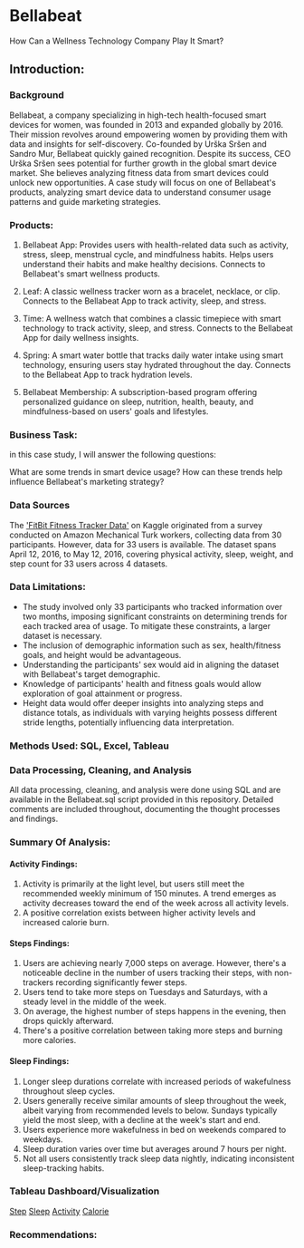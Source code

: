 # Bellabeat
How Can a Wellness Technology Company Play It Smart?


## Introduction:
### Background
Bellabeat, a company specializing in high-tech health-focused smart devices for women, was founded in 2013 and expanded globally by 2016. Their mission revolves around empowering women by providing them with data and insights for self-discovery. Co-founded by Urška Sršen and Sandro Mur, Bellabeat quickly gained recognition. Despite its success, CEO Urška Sršen sees potential for further growth in the global smart device market. She believes analyzing fitness data from smart devices could unlock new opportunities. A case study will focus on one of Bellabeat's products, analyzing smart device data to understand consumer usage patterns and guide marketing strategies.

### Products: 
1. Bellabeat App: Provides users with health-related data such as activity, stress, sleep, menstrual cycle, and mindfulness habits. Helps users understand their habits and make healthy decisions. Connects to Bellabeat's smart wellness products.

2. Leaf: A classic wellness tracker worn as a bracelet, necklace, or clip. Connects to the Bellabeat App to track activity, sleep, and stress.

3. Time: A wellness watch that combines a classic timepiece with smart technology to track activity, sleep, and stress. Connects to the Bellabeat App for daily wellness insights.

4. Spring: A smart water bottle that tracks daily water intake using smart technology, ensuring users stay hydrated throughout the day. Connects to the Bellabeat App to track hydration levels.

5. Bellabeat Membership: A subscription-based program offering personalized guidance on sleep, nutrition, health, beauty, and mindfulness-based on users' goals and lifestyles.

### Business Task: 
in this case study, I will answer the following questions:

What are some trends in smart device usage?
How can these trends help influence Bellabeat's marketing strategy?

### Data Sources
The ['FitBit Fitness Tracker Data'](https://www.kaggle.com/datasets/arashnic/fitbit) on Kaggle originated from a survey conducted on Amazon Mechanical Turk workers, collecting data from 30 participants. However, data for 33 users is available. The dataset spans April 12, 2016, to May 12, 2016, covering physical activity, sleep, weight, and step count for 33 users across 4 datasets. 

### Data Limitations:

- The study involved only 33 participants who tracked information over two months, imposing significant constraints on determining trends for each tracked area of usage. To 
  mitigate these constraints, a larger dataset is necessary.
- The inclusion of demographic information such as sex, health/fitness goals, and height would be advantageous.
- Understanding the participants' sex would aid in aligning the dataset with Bellabeat's target demographic.
- Knowledge of participants' health and fitness goals would allow exploration of goal attainment or progress.
- Height data would offer deeper insights into analyzing steps and distance totals, as individuals with varying heights possess different stride lengths, potentially 
  influencing data interpretation.


### Methods Used: SQL, Excel, Tableau

### Data Processing, Cleaning, and Analysis 
All data processing, cleaning, and analysis were done using SQL and are available in the Bellabeat.sql script provided in this repository. Detailed comments are included throughout, documenting the thought processes and findings.

### Summary Of Analysis:
#### Activity Findings:
 1. Activity is primarily at the light level, but users still meet the recommended weekly minimum of 150 minutes. A trend emerges as activity decreases toward the end of the week across all activity levels.
 2. A positive correlation exists between higher activity levels and increased calorie burn.

#### Steps Findings:
1. Users are achieving nearly 7,000 steps on average. However, there's a noticeable decline in the number of users tracking their steps, with non-trackers recording 
significantly fewer steps.
2. Users tend to take more steps on Tuesdays and Saturdays, with a steady level in the middle of the week.
3. On average, the highest number of steps happens in the evening, then drops quickly afterward.
4. There's a positive correlation between taking more steps and burning more calories.

#### Sleep Findings: 
1. Longer sleep durations correlate with increased periods of wakefulness throughout sleep cycles.
2. Users generally receive similar amounts of sleep throughout the week, albeit varying from recommended levels to below. Sundays typically yield the most sleep, with a decline at the week's start and end.
3. Users experience more wakefulness in bed on weekends compared to weekdays.
4. Sleep duration varies over time but averages around 7 hours per night.
5. Not all users consistently track sleep data nightly, indicating inconsistent sleep-tracking habits.






### Tableau Dashboard/Visualization
   [Step](https://public.tableau.com/shared/Q99CTHTBB?:display_count=n&:origin=viz_share_link)
   [Sleep](https://public.tableau.com/shared/N5YHNPS3X?:display_count=n&:origin=viz_share_link)
   [Activity](https://public.tableau.com/shared/TBKWJCRSY?:display_count=n&:origin=viz_share_link)
   [Calorie](https://public.tableau.com/shared/WS35K443Z?:display_count=n&:origin=viz_share_link)

### Recommendations: 





